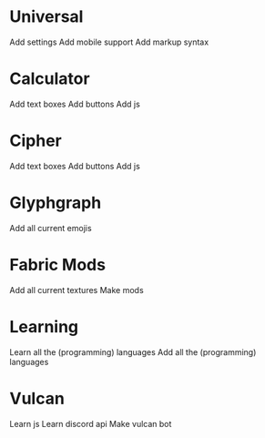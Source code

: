 # Universal
Add settings
Add mobile support
Add markup syntax

# Calculator
Add text boxes
Add buttons
Add js

# Cipher
Add text boxes
Add buttons
Add js

# Glyphgraph
Add all current emojis

# Fabric Mods
Add all current textures
Make mods

# Learning
Learn all the (programming) languages
Add all the (programming) languages

# Vulcan
Learn js
Learn discord api
Make vulcan bot